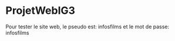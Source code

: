 # ProjetWebIG3
Pour tester le site web, le pseudo est: <bold>infosfilms<bold> et le mot de passe: <bold>infosfilms</bold>
